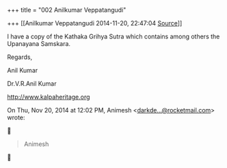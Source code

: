 +++
title = "002 Anilkumar Veppatangudi"

+++
[[Anilkumar Veppatangudi	2014-11-20, 22:47:04 [Source](https://groups.google.com/g/samskrita/c/auQlsk4aHhs)]]



I have a copy of the Kathaka Grihya Sutra which contains among others the Upanayana Samskara.

Regards,

Anil Kumar

  

Dr.V.R.Anil Kumar

<http://www.kalpaheritage.org>

  

  

On Thu, Nov 20, 2014 at 12:02 PM, Animesh \<[darkde...@rocketmail.com]()\> wrote:  



> Animesh  
>   



